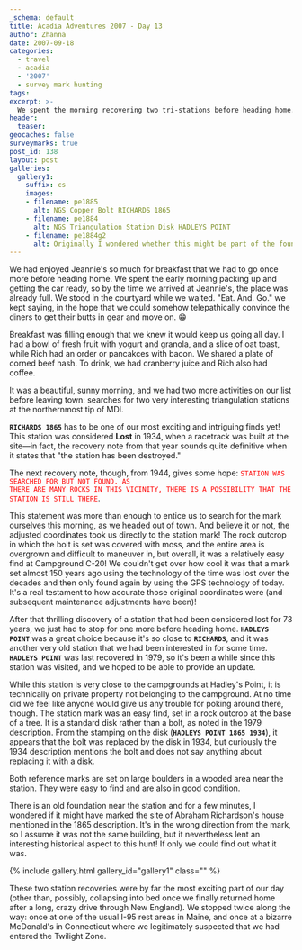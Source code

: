 ```yaml
---
_schema: default
title: Acadia Adventures 2007 - Day 13
author: Zhanna
date: 2007-09-18
categories:
  - travel
  - acadia
  - '2007'
  - survey mark hunting
tags:
excerpt: >- 
  We spent the morning recovering two tri-stations before heading home.
header:
  teaser:
geocaches: false
surveymarks: true
post_id: 138
layout: post
galleries:
  gallery1:
    suffix: cs
    images:
    - filename: pe1885
      alt: NGS Copper Bolt RICHARDS 1865
    - filename: pe1884
      alt: NGS Triangulation Station Disk HADLEYS POINT
    - filename: pe1884g2
      alt: Originally I wondered whether this might be part of the foundation from the house mentioned in the 1865 description. It seems it cannot be, since it's in the wrong direction, but it's still picturesque and neat!      
---
```


<!-- Breakfast at Jeannie's one last time: fresh fruit with yogurt and granola, toast; pancakes, bacon (R), corned beef hash, cranberry juice and coffee.  Had to wait a while to get in and were making faces at people to get them to leave.  ;~)  Packed up and left, but on the way back did RICHARDS and HADLEYS POINT.  Stopped along the way twice, once still in Maine and then bizarre experience at McD's in CT.  I drove home from this point. -->

We had enjoyed Jeannie's so much for breakfast that we had to go once more before heading home. We spent the early morning packing up and getting the car ready, so by the time we arrived at Jeannie's, the place was already full. We stood in the courtyard while we waited. "Eat. And. Go." we kept saying, in the hope that we could somehow telepathically convince the diners to get their butts in gear and move on. :grin:

Breakfast was filling enough that we knew it would keep us going all day. I had a bowl of fresh fruit with yogurt and granola, and a slice of oat toast, while Rich had an order or pancakces with bacon. We shared a plate of corned beef hash. To drink, we had cranberry juice and Rich also had coffee.

It was a beautiful, sunny morning, and we had two more activities on our list before leaving town: searches for two very interesting triangulation stations at the northernmost tip of MDI.

**`RICHARDS 1865`** has to be one of our most exciting and intriguing finds yet! This station was considered **Lost** in 1934, when a racetrack was built at the site—in fact, the recovery note from that year sounds quite definitive when it states that "the station has been destroyed." 

The next recovery note, though, from 1944, gives some hope: <code style="color: red;">STATION WAS SEARCHED FOR BUT NOT FOUND. AS THERE ARE MANY ROCKS IN THIS VICINITY, THERE IS A POSSIBILITY THAT THE STATION IS STILL THERE</code>.

This statement was more than enough to entice us to search for the mark ourselves this morning, as we headed out of town. And believe it or not, the adjusted coordinates took us directly to the station mark! The rock outcrop in which the bolt is set was covered with moss, and the entire area is overgrown and difficult to maneuver in, but overall, it was a relatively easy find at Campground C-20! We couldn't get over how cool it was that a mark set almost 150 years ago using the technology of the time was lost over the decades and then only found again by using the GPS technology of today. It's a real testament to how accurate those original coordinates were (and subsequent maintenance adjustments have been)!

After that thrilling discovery of a station that had been considered lost for 73 years, we just had to stop for one more before heading home. **`HADLEYS POINT`** was a great choice because it's so close to **`RICHARDS`**, and it was another very old station that we had been interested in for some time. **`HADLEYS POINT`** was last recovered in 1979, so it's been a while since this station was visited, and we hoped to be able to provide an update.

While this station is very close to the campgrounds at Hadley's Point, it is technically on private property not belonging to the campground. At no time did we feel like anyone would give us any trouble for poking around there, though. The station mark was an easy find, set in a rock outcrop at the base of a tree. It is a standard disk rather than a bolt, as noted in the 1979 description. From the stamping on the disk (**`HADLEYS POINT 1865 1934`**), it appears that the bolt was replaced by the disk in 1934, but curiously the 1934 description mentions the bolt and does not say anything about replacing it with a disk.

Both reference marks are set on large boulders in a wooded area near the station. They were easy to find and are also in good condition.

There is an old foundation near the station and for a few minutes, I wondered if it might have marked the site of Abraham Richardson's house mentioned in the 1865 description. It's in the wrong direction from the mark, so I assume it was not the same building, but it nevertheless lent an interesting historical aspect to this hunt! If only we could find out what it was.

{% include gallery.html gallery_id="gallery1" class="" %}

These two station recoveries were by far the most exciting part of our day (other than, possibly, collapsing into bed once we finally returned home after a long, crazy drive through New England). We stopped twice along the way: once at one of the usual I-95 rest areas in Maine, and once at a bizarre McDonald's in Connecticut where we legitimately suspected that we had entered the Twilight Zone.